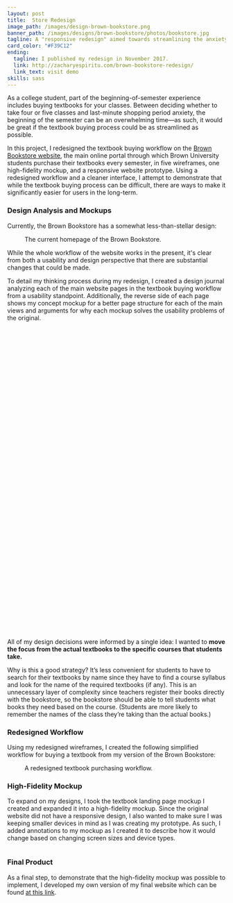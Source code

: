 ```yaml
---
layout: post
title:  Store Redesign
image_path: /images/design-brown-bookstore.png
banner_path: /images/designs/brown-bookstore/photos/bookstore.jpg
tagline: A "responsive redesign" aimed towards streamlining the anxiety-filled textbook buying process
card_color: "#F39C12"
ending:
  tagline: I published my redesign in November 2017.
  link: http://zacharyespiritu.com/brown-bookstore-redesign/
  link_text: visit demo
skills: sass
---
```


As a college student, part of the beginning-of-semester experience includes buying textbooks for your classes. Between deciding whether to take four or five classes and last-minute shopping period anxiety, the beginning of the semester can be an overwhelming time—as such, it would be great if the textbook buying process could be as streamlined as possible.

In this project, I redesigned the textbook buying workflow on the [Brown Bookstore website](https://www.brown.edu/campus-life/support/bookstore/), the main online portal through which Brown University students purchase their textbooks every semester, in five wireframes, one high-fidelity mockup, and a responsive website prototype. Using a redesigned workflow and a cleaner interface, I attempt to demonstrate that while the textbook buying process can be difficult, there are ways to make it significantly easier for users in the long-term.

### Design Analysis and Mockups

Currently, the Brown Bookstore has a somewhat less-than-stellar design:

<figure class="lazyload" data-expand="-20">
    <img class="responsive-image lazyload" data-src="/images/designs/brown-bookstore/current.png">
    <figcaption>The current homepage of the Brown Bookstore.</figcaption>
</figure>

While the whole workflow of the website works in the present, it's clear from both a usability and design perspective that there are substantial changes that could be made.

To detail my thinking process during my redesign, I created a design journal analyzing each of the main website pages in the textbook buying workflow from a usability standpoint. Additionally, the reverse side of each page shows my concept mockup for a better page structure for each of the main views and arguments for why each mockup solves the usability problems of the original.

<div data-configid="29943213/56222184" style="width:100%; height:700px; margin-bottom: 15px;" class="issuuembed"></div>

<script type="text/javascript" src="//e.issuu.com/embed.js" async="true"></script>

All of my design decisions were informed by a single idea: I wanted to **move the focus from the actual textbooks to the specific courses that students take.**

Why is this a good strategy? It’s less convenient for students to have to search for their textbooks by name since they have to find a course syllabus and look for the name of the required textbooks (if any). This is an unnecessary layer of complexity since teachers register their books directly with the bookstore, so the bookstore should be able to tell students what books they need based on the course. (Students are more likely to remember the names of the class they’re taking than the actual books.)

### Redesigned Workflow

Using my redesigned wireframes, I created the following simplified workflow for buying a textbook from my version of the Brown Bookstore:

<figure class="banner-grid lazyload" data-expand="-20">
    <img class="lazyload" data-src="/images/designs/brown-bookstore/workflow.png">
    <figcaption>A redesigned textbook purchasing workflow.</figcaption>
</figure>

### High-Fidelity Mockup

To expand on my designs, I took the textbook landing page mockup I created and expanded it into a high-fidelity mockup. Since the original website did not have a responsive design, I also wanted to make sure I was keeping smaller devices in mind as I was creating my prototype. As such, I added annotations to my mockup as I created it to describe how it would change based on changing screen sizes and device types.

<figure class="lazyload" data-expand="-20">
    <img class="lazyload" data-src="/images/designs/brown-bookstore/annotated-mockup.png">
</figure>

### Final Product

As a final step, to demonstrate that the high-fidelity mockup was possible to implement, I developed my own version of my final website which can be found [at this link](http://zacharyespiritu.com/brown-bookstore-redesign/).
